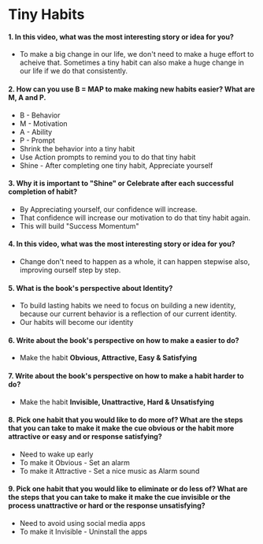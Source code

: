 # Tiny Habits

#### 1. In this video, what was the most interesting story or idea for you?

* To make a big change in our life, we don't need to make a huge effort to acheive that. Sometimes a tiny habit can also make a huge change in our life if we do that consistently.

#### 2. How can you use B = MAP to make making new habits easier? What are M, A and P.

* B - Behavior 
* M - Motivation
* A - Ability
* P - Prompt
* Shrink the behavior into a tiny habit
* Use Action prompts to remind you to do that tiny habit
* Shine - After completing one tiny habit, Appreciate yourself 

#### 3. Why it is important to "Shine" or Celebrate after each successful completion of habit?

* By Appreciating yourself, our confidence will increase.
* That confidence will increase our motivation to do that tiny habit again.
* This will build "Success Momentum" 

#### 4. In this video, what was the most interesting story or idea for you?

* Change don't need to happen as a whole, it can happen stepwise also, improving ourself step by step.

#### 5. What is the book's perspective about Identity?

* To build lasting habits we need to focus on building a new identity, because our current behavior is a reflection of our current identity.
* Our habits will become our identity

#### 6. Write about the book's perspective on how to make a  easier to do?

* Make the habit **Obvious, Attractive, Easy & Satisfying**

#### 7. Write about the book's perspective on how to make a habit harder to do?

* Make the habit **Invisible, Unattractive, Hard & Unsatisfying**

#### 8. Pick one habit that you would like to do more of? What are the steps that you can take to make it make the cue obvious or the habit more attractive or easy and or response satisfying?

* Need to wake up early
* To make it Obvious - Set an alarm
* To make it Attractive - Set a nice music as Alarm sound

#### 9. Pick one habit that you would like to eliminate or do less of? What are the steps that you can take to make it make the cue invisible or the process unattractive or hard or the response unsatisfying?

* Need to avoid using social media apps
* To make it Invisible - Uninstall the apps
